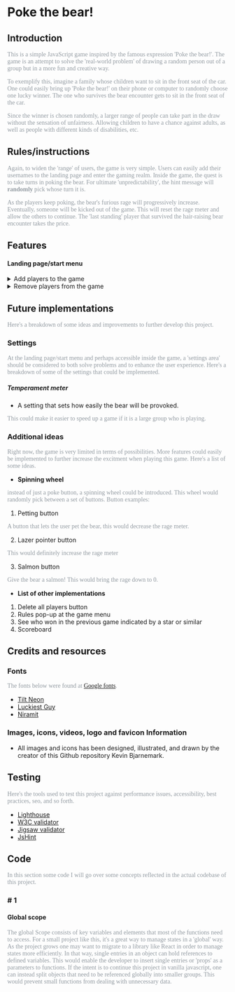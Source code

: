 

<style>
p {
    color: #929aa1;
    font-family: 'Luckiest Guy', cursive;
}
</style>

# Poke the bear!

## Introduction

This is a simple JavaScript game inspired by the famous expression 
<span class="em">'Poke the bear!'</span>. 
The game is an attempt to solve the 'real-world problem' of drawing a random person out of a group but in a more 
<span class="em" style="color: var(--green);">fun</span>
and 
<span class="em" style="color: var(--orange);">creative</span>
way. 

To exemplify this, imagine a family whose children want to sit in the front seat of the car. One could easily bring up 
<span class="em">'Poke the bear!'</span>
on their phone or computer to randomly choose one lucky winner. The one who survives the bear encounter gets to sit in the front seat of the car. 

Since the winner is chosen randomly, a larger range of people can take part in the draw without the sensation of unfairness. Allowing children to have a chance against adults, as well as people with different kinds of disabilities, etc.

## Rules/instructions

Again, to widen the 'range' of users, the game is very simple. Users can easily add their usernames to the landing page and enter the gaming realm. Inside the game, the quest is to take turns in poking the bear. For ultimate 'unpredictability', the hint message will **randomly** pick whose turn it is.

As the players keep poking, the bear's furious rage will progressively increase. Eventually, someone will be kicked out of the game. This will reset the rage meter and allow the others to continue. The 'last standing' player that survived the hair-raising bear encounter takes the price.

## Features

#### Landing page/start menu

<details>
    <summary>
        Add players to the game
    </summary>

The start menu enables the users to add their names to the player's list. This personalizes the game experience by sending 'custom-created' users into the game space. 

To prevent user inputs from destroying the interface, a certain criteria have to be met for the players to grant access to the game space. The users are constrained to follow these criteria for the following reasons:
1. To avoid breaking the underlying game logic.
2. To avoid breaking the UI with 'lengthy' usernames, or usernames without characters.
3. To avoid players choosing identical usernames.
4. To limit the amount of players entering a game.

- Minimum amount of players: 2
- Maximum amount of players: 150
</details>

<details>
    <summary>
        Remove players from the game
    </summary>

A system for removing players has been implemented to enhance the user experience. This solves 'real world' scenarios where a user might accidentally add a 'wrongly typed' username to the player's list or when an already registered player has to leave before the game starts. Users are able to instead simply click on the red 
<span class="em" style="color: var(--red);">X</span>
 button to remove a player from the player list.
</details>

## Future implementations

Here's a breakdown of some ideas and improvements to further develop this project.

### **Settings**

At the landing page/start menu and perhaps accessible inside the game, a 'settings area' should be considered to both solve problems and to enhance the user experience. Here's a breakdown of some of the settings that could be implemented. 

##### **Temperament meter** 

- A setting that sets how easily the bear will be provoked.

This could make it easier to speed up a game if it is a large group who is playing.

### **Additional ideas** 

Right now, the game is very limited in terms of possibilities. More features could easily be implemented to further increase the excitment when playing this game. Here's a list of some ideas.

- **Spinning wheel**

instead of just a poke button, a spinning wheel could be introduced. This wheel would randomly pick between a set of buttons. Button examples:

1. Petting button

A button that lets the user pet the bear, this would decrease the rage meter.

2. Lazer pointer button

This would definitely increase the rage meter

3. Salmon button

Give the bear a salmon! This would bring the rage down to 0.

- **List of other implementations**

1. Delete all players button
2. Rules pop-up at the game menu
3. See who won in the previous game indicated by a star or similar
4. Scoreboard

## Credits and resources

### Fonts

The fonts below were found at [Google fonts](https://fonts.google.com/).

- [Tilt Neon](https://fonts.google.com/specimen/Tilt+Neon)
- [Luckiest Guy](https://fonts.google.com/specimen/Luckiest+Guy)
- [Niramit](https://fonts.google.com/specimen/Tilt+Neon)

### Images, icons, videos, logo and favicon Information

- All images and icons has been designed, illustrated, and drawn by the creator of this Github repository Kevin Bjarnemark.


## Testing 

Here's the tools used to test this project against performance issues, accessibility, best practices, seo, and so forth.

- [Lighthouse](https://chromewebstore.google.com/detail/lighthouse/blipmdconlkpinefehnmjammfjpmpbjk)
- [W3C validator](https://validator.w3.org/)
- [Jigsaw validator](https://jigsaw.w3.org/css-validator/)
- [JsHint](https://jshint.com/)

## Code 

In this section some code I will go over some concepts reflected in the actual codebase of this project. 

### # 1

#### Global scope

The global Scope consists of key variables and elements that most of the functions need to access. For a small project like this, it's a great way to manage states in a 'global' way. As the project grows one may want to migrate to a library like React in order to manage states more efficiently. In that way, single entries in an object can hold references to defined variables. This would enable the developer to insert single entries or 'props' as a parameters to functions. If the intent is to continue this project in vanilla javascript, one can instead split objects that need to be referenced globally into smaller groups. This would prevent small functions from dealing with unnecessary data.
